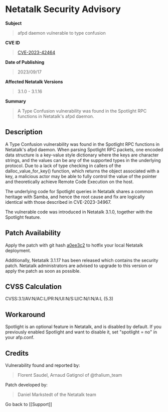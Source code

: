 # Netatalk Security Advisory

**Subject**

> afpd daemon vulnerable to type confusion

**CVE ID**

> [CVE-2023-42464](https://www.cve.org/CVERecord?id=CVE-2023-42464)

**Date of Publishing**

> 2023/09/17

**Affected Netatalk Versions**

> 3.1.0 - 3.1.16

**Summary**

> A Type Confusion vulnerability was found in the Spotlight RPC functions
in Netatalk's afpd daemon.

## Description

A Type Confusion vulnerability was found in the Spotlight RPC functions
in Netatalk's afpd daemon. When parsing Spotlight RPC packets, one
encoded data structure is a key-value style dictionary where the keys
are character strings, and the values can be any of the supported types
in the underlying protocol. Due to a lack of type checking in callers of
the dalloc_value_for_key() function, which returns the object associated
with a key, a malicious actor may be able to fully control the value of
the pointer and theoretically achieve Remote Code Execution on the host.

The underlying code for Spotlight queries in Netatalk shares a common
heritage with Samba, and hence the root cause and fix are logically
identical with those described in CVE-2023-34967.

The vulnerable code was introduced in Netatalk 3.1.0, together with the
Spotlight feature.

## Patch Availability

Apply the patch with git hash
[a0ee3c2](https://github.com/Netatalk/netatalk/commit/a0ee3c246ee9e082436192290610a4d812fc0b7f.diff)
to hotfix your local Netatalk deployment.

Additionally, Netatalk 3.1.17 has been released which contains the
security patch. Netatalk administrators are advised to upgrade to this
version or apply the patch as soon as possible.

## CVSS Calculation

CVSS:3.1/AV:N/AC:L/PR:N/UI:N/S:U/C:N/I:N/A:L (5.3)

## Workaround

Spotlight is an optional feature in Netatalk, and is disabled by
default. If you previously enabled Spotlight and want to disable it, set
"spotlight = no" in your afp.conf.

## Credits

Vulnerability found and reported by:

> Florent Saudel, Arnaud Gatignol of @thalium_team

Patch developed by:

> Daniel Markstedt of the Netatalk team

Go back to [[Support]]
